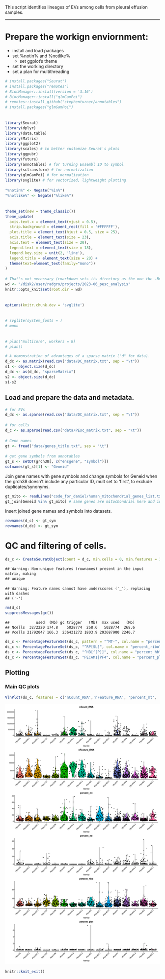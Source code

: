 This script identifies lineages of EVs among cells from pleural effusion
samples.

------------------------------------------------------------------------

# Prepare the workign enviornment:

-   install and load packages
-   set %notin% and %notlike%
    -   set ggplot’s theme
-   set the working directory
-   set a plan for multithreading

``` r
# install.packages("Seurat")
# install.packages("remotes")
# BiocManager::install(version = '3.16')
# BiocManager::install("glmGamPoi")
# remotes::install_github("stephenturner/annotables")
# install.packages("glmGamPoi")


library(Seurat)
library(dplyr)
library(data.table)
library(Matrix)
library(ggplot2)
library(scales) # to better customize Seurat's plots
library(ggpubr)
library(future)
library(annotables) # for turning Ensembl ID to symbol
library(sctransform) # for normalization  
library(glmGamPoi) # for normalization
library(svglite) # for vectorized, lightweight plotting

"%notin%" <- Negate("%in%")
"%notlike%" <- Negate("%like%")


theme_set(new = theme_classic())
theme_update(
  axis.text.x = element_text(vjust = 0.5),
  strip.background = element_rect(fill = '#FFFFFF'),
  plot.title = element_text(hjust = 0.5, size = 25),
  axis.title = element_text(size = 23),
  axis.text = element_text(size = 20),
  legend.text = element_text(size = 18),
  legend.key.size = unit(2, 'line'),
  legend.title = element_text(size = 20) +
  theme(text=element_text(family="mono"))
)

# That's not necessary (rmarkdown sets its directory as the one the .Rmd file is in.)
wd <- "/disk2/user/radgro/projects/2023-06_pesc_analysis"
knitr::opts_knit$set(root.dir = wd)


options(knitr.chunk.dev = 'svglite')


# svglite(system_fonts = )
# mono


# plan("multicore", workers = 8)
# plan()
```

``` r
# A demonstration of advantages of a sparse matrix ("d" for data).
d_dc <- as.matrix(read.csv("data/DC_matrix.txt", sep = "\t"))
s1 <- object.size(d_dc)
d_dc <- as(d_dc, "sparseMatrix")
s2 <- object.size(d_dc)
s1-s2
```

## Load and prepare the data and metadata.

``` r
# for EVs
d_dc <- as.sparse(read.csv("data/DC_matrix.txt", sep = "\t"))

# for cells
d_c <- as.sparse(read.csv("data/PEsc_matrix.txt", sep = "\t"))

# Gene names
gt <- fread("data/genes_title.txt", sep = "\t")

# get gene symbols from annotables
gt_s <- setDT(grch38[, c("ensgene", "symbol")])
colnames(gt_s)[1] <- "Geneid"
```

Join gene names with gene symbols and change symbols for Geneid when the
grch38 doesn’t include any particular ID, mult set to ‘first’, to
exclude duplicates/synonyms.

``` r
gt_mito <- readLines("code_for_daniel/human_mitochondrial_genes_list.txt")[-1] # Could be used for Daniel's approach
gt_join[Geneid %in% gt_mito] # same genes are mitochondrial here and in Daniel's table - all is fine
```

Insert joined gene names and symbols into datasets.

``` r
rownames(d_c) <- gt_sym
rownames(d_dc) <- gt_sym
```

# QC and filtering of cells.

``` r
ds_c <- CreateSeuratObject(count = d_c, min.cells = 0, min.features = 1, project = "cells")
```

    ## Warning: Non-unique features (rownames) present in the input matrix, making
    ## unique

    ## Warning: Feature names cannot have underscores ('_'), replacing with dashes
    ## ('-')

``` r
rm(d_c)
suppressMessages(gc())
```

    ##            used  (Mb) gc trigger   (Mb)  max used   (Mb)
    ## Ncells  3272220 174.8    5028774  268.6   5028774  268.6
    ## Vcells 21792047 166.3  236431272 1803.9 293687900 2240.7

``` r
ds_c <- PercentageFeatureSet(ds_c, pattern = "^MT-", col.name = "percent_mt")
ds_c <- PercentageFeatureSet(ds_c, "^RP[SL]", col.name = "percent_ribo")
ds_c <- PercentageFeatureSet(ds_c, "^HB[^(P)]", col.name = "percent_hb")
ds_c <- PercentageFeatureSet(ds_c, "PECAM1|PF4", col.name = "percent_plat")
```

## Plotting

### Main QC plots

``` r
VlnPlot(ds_c, features = c('nCount_RNA','nFeature_RNA', 'percent_mt', 'percent_hb', "percent_ribo", "percent_plat"), pt.size = 1.3, ncol = 1) +  NoLegend()
```

![](pesc_analysis_1_files/figure-markdown_github/Main%20QC%20plots-1.png)

``` r
knitr::knit_exit()
```
